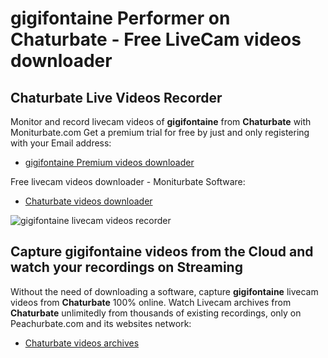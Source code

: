# gigifontaine Performer on Chaturbate - Free LiveCam videos downloader

## Chaturbate Live Videos Recorder

Monitor and record livecam videos of **gigifontaine** from **Chaturbate** with Moniturbate.com
Get a premium trial for free by just and only registering with your Email address:
* [gigifontaine Premium videos downloader](https://moniturbate.com/request-demo-licence-key.html)

Free livecam videos downloader - Moniturbate Software:
* [Chaturbate videos downloader](https://moniturbate.com/moniturbate-download-software.html)

![gigifontaine livecam videos recorder](https://peachurnet.com/templates/moniturbate-software.png)


## Capture gigifontaine videos from the Cloud and watch your recordings on Streaming

Without the need of downloading a software, capture **gigifontaine** livecam videos from **Chaturbate** 100% online.
Watch Livecam archives from **Chaturbate** unlimitedly from thousands of existing recordings, only on Peachurbate.com and its websites network:
* [Chaturbate videos archives](https://peachurnet.com/)